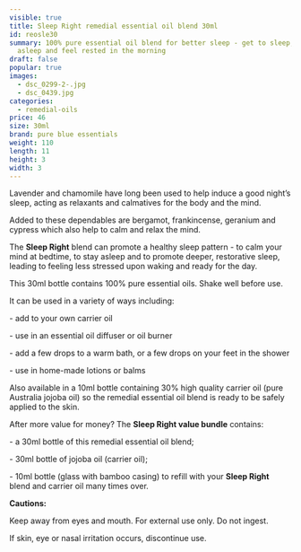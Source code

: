 ```yaml
---
visible: true
title: Sleep Right remedial essential oil blend 30ml
id: reosle30
summary: 100% pure essential oil blend for better sleep - get to sleep, stay
  asleep and feel rested in the morning
draft: false
popular: true
images:
  - dsc_0299-2-.jpg
  - dsc_0439.jpg
categories:
  - remedial-oils
price: 46
size: 30ml
brand: pure blue essentials
weight: 110
length: 11
height: 3
width: 3
---
```

Lavender and chamomile have long been used to help induce a good night’s sleep, acting as relaxants and calmatives for the body and the mind.

Added to these dependables are bergamot, frankincense, geranium and cypress which also help to calm and relax the mind.

The **Sleep Right** blend can promote a healthy sleep pattern - to calm your mind at bedtime, to stay asleep and to promote deeper, restorative sleep, leading to feeling less stressed upon waking and ready for the day.

This 30ml bottle contains 100% pure essential oils. Shake well before use.

It can be used in a variety of ways including:

\- add to your own carrier oil

\- use in an essential oil diffuser or oil burner

\- add a few drops to a warm bath, or a few drops on your feet in the shower

\- use in home-made lotions or balms

Also available in a 10ml bottle containing 30% high quality carrier oil (pure Australia jojoba oil) so the remedial essential oil blend is ready to be safely applied to the skin. 

After more value for money? The **Sleep Right value bundle** contains:

\- a 30ml bottle of this remedial essential oil blend;

\- 30ml bottle of jojoba oil (carrier oil);

\- 10ml bottle (glass with bamboo casing) to refill with your **Sleep Right** blend and carrier oil many times over.

**Cautions:**

Keep away from eyes and mouth. For external use only. Do not ingest.

If skin, eye or nasal irritation occurs, discontinue use.